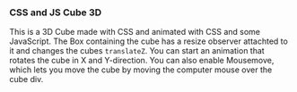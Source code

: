 ### CSS and JS Cube 3D
This is a 3D Cube made with CSS and animated with CSS and some JavaScript. The Box containing the cube has a resize observer attachted to it and changes the cubes `translateZ`.
You can start an animation that rotates the cube in X and Y-direction. You can also enable Mousemove, which lets you move the cube by moving the computer mouse over the cube div.